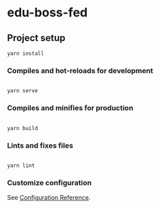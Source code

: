 # edu-boss-fed

## Project setup

```
yarn install
```

### Compiles and hot-reloads for development

```

yarn serve
```

### Compiles and minifies for production

```

yarn build
```

### Lints and fixes files

```

yarn lint
```

### Customize configuration

See [Configuration Reference](https://cli.vuejs.org/config/).
